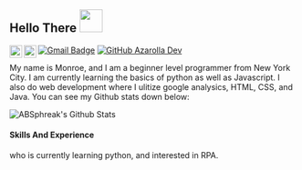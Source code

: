 <h2> Hello There <img src="https://user-images.githubusercontent.com/128243732/226128844-23856c6e-6f2f-43d5-8ab4-ff9ecc3bd83f.gif" width="40"></h2> 

<a href="https://discord.gg/v6JTwp3c">
  <img align="left" alt="Azarolla Dev's Discord" width="22px" src="https://raw.githubusercontent.com/peterthehan/peterthehan/master/assets/discord.svg" />
</a>
<a href="https://twitter.com/AzarollaDev">
  <img align="left" alt="Monroe Azarolla | Twitter" width="22px" src="https://raw.githubusercontent.com/peterthehan/peterthehan/master/assets/twitter.svg" />
</a>





[![Gmail Badge](https://img.shields.io/badge/-Gmail-c14438?style=flat&logo=Gmail&logoColor=white&link=mailto:monroeazarolla@gmail.com)](mailto:monroeazarolla@gmail.com)
[![GitHub Azarolla Dev](https://img.shields.io/github/followers/MonAzarolla?label=follow&style=social)](https://github.com/MonAzarolla)



My name is Monroe, and I am a beginner level programmer from New York City. I am currently learning the basics of python as well as Javascript. I also do web development where I ulitize google analysics, HTML, CSS, and Java. You can see my Github stats down below: 

<img align="center" src="https://github-readme-stats.vercel.app/api?username=ABSphreak&include_all_commits=true&count_private=true&show_icons=true&line_height=20&title_color=7A7ADB&icon_color=2234AE&text_color=D3D3D3&bg_color=0,000000,130F40" alt="ABSphreak's Github Stats">

#### Skills And Experience





who is currently learning python, and interested in RPA. 


